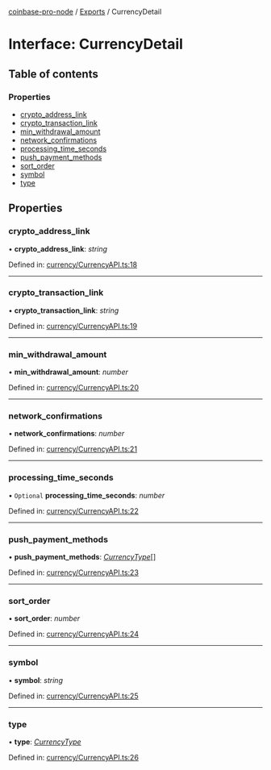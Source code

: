 [coinbase-pro-node](../README.md) / [Exports](../modules.md) / CurrencyDetail

# Interface: CurrencyDetail

## Table of contents

### Properties

- [crypto_address_link](currencydetail.md#crypto_address_link)
- [crypto_transaction_link](currencydetail.md#crypto_transaction_link)
- [min_withdrawal_amount](currencydetail.md#min_withdrawal_amount)
- [network_confirmations](currencydetail.md#network_confirmations)
- [processing_time_seconds](currencydetail.md#processing_time_seconds)
- [push_payment_methods](currencydetail.md#push_payment_methods)
- [sort_order](currencydetail.md#sort_order)
- [symbol](currencydetail.md#symbol)
- [type](currencydetail.md#type)

## Properties

### crypto_address_link

• **crypto_address_link**: _string_

Defined in: [currency/CurrencyAPI.ts:18](https://github.com/bennycode/coinbase-pro-node/blob/baa73d4/src/currency/CurrencyAPI.ts#L18)

---

### crypto_transaction_link

• **crypto_transaction_link**: _string_

Defined in: [currency/CurrencyAPI.ts:19](https://github.com/bennycode/coinbase-pro-node/blob/baa73d4/src/currency/CurrencyAPI.ts#L19)

---

### min_withdrawal_amount

• **min_withdrawal_amount**: _number_

Defined in: [currency/CurrencyAPI.ts:20](https://github.com/bennycode/coinbase-pro-node/blob/baa73d4/src/currency/CurrencyAPI.ts#L20)

---

### network_confirmations

• **network_confirmations**: _number_

Defined in: [currency/CurrencyAPI.ts:21](https://github.com/bennycode/coinbase-pro-node/blob/baa73d4/src/currency/CurrencyAPI.ts#L21)

---

### processing_time_seconds

• `Optional` **processing_time_seconds**: _number_

Defined in: [currency/CurrencyAPI.ts:22](https://github.com/bennycode/coinbase-pro-node/blob/baa73d4/src/currency/CurrencyAPI.ts#L22)

---

### push_payment_methods

• **push_payment_methods**: [_CurrencyType_](../enums/currencytype.md)[]

Defined in: [currency/CurrencyAPI.ts:23](https://github.com/bennycode/coinbase-pro-node/blob/baa73d4/src/currency/CurrencyAPI.ts#L23)

---

### sort_order

• **sort_order**: _number_

Defined in: [currency/CurrencyAPI.ts:24](https://github.com/bennycode/coinbase-pro-node/blob/baa73d4/src/currency/CurrencyAPI.ts#L24)

---

### symbol

• **symbol**: _string_

Defined in: [currency/CurrencyAPI.ts:25](https://github.com/bennycode/coinbase-pro-node/blob/baa73d4/src/currency/CurrencyAPI.ts#L25)

---

### type

• **type**: [_CurrencyType_](../enums/currencytype.md)

Defined in: [currency/CurrencyAPI.ts:26](https://github.com/bennycode/coinbase-pro-node/blob/baa73d4/src/currency/CurrencyAPI.ts#L26)
